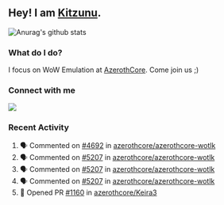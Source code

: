 ## Hey! I am [Kitzunu](https://Github.com/Kitzunu).

![Anurag's github stats](https://github-readme-stats.kitzunu.vercel.app/api?username=Kitzunu&show_icons=true)

### What do I do?

I focus on WoW Emulation at [AzerothCore](https://Github.com/AzerothCore). Come join us ;)

### Connect with me
[![](https://img.shields.io/badge/AzerothCore%20Discord-Connect%20with%20me!-green)](https://discord.com/invite/gkt4y2x)

### Recent Activity

<!--START_SECTION:activity-->
1. 🗣 Commented on [#4692](https://github.com/azerothcore/azerothcore-wotlk/issues/4692) in [azerothcore/azerothcore-wotlk](https://github.com/azerothcore/azerothcore-wotlk)
2. 🗣 Commented on [#5207](https://github.com/azerothcore/azerothcore-wotlk/issues/5207) in [azerothcore/azerothcore-wotlk](https://github.com/azerothcore/azerothcore-wotlk)
3. 🗣 Commented on [#5207](https://github.com/azerothcore/azerothcore-wotlk/issues/5207) in [azerothcore/azerothcore-wotlk](https://github.com/azerothcore/azerothcore-wotlk)
4. 🗣 Commented on [#5207](https://github.com/azerothcore/azerothcore-wotlk/issues/5207) in [azerothcore/azerothcore-wotlk](https://github.com/azerothcore/azerothcore-wotlk)
5. 💪 Opened PR [#1160](https://github.com/azerothcore/Keira3/pull/1160) in [azerothcore/Keira3](https://github.com/azerothcore/Keira3)
<!--END_SECTION:activity-->
